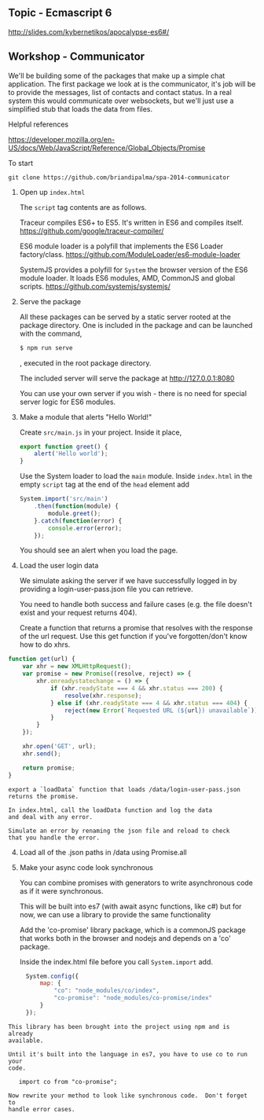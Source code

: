 Topic - Ecmascript 6
--------------------

http://slides.com/kybernetikos/apocalypse-es6#/

Workshop - Communicator
-----------------------

We'll be building some of the packages that make up a simple chat
application. The first package we look at is the communicator, it's job will be
to provide the messages, list of contacts and contact status.  In a real
system this would communicate over websockets, but we'll just use
a simplified stub that loads the data from files.

Helpful references

https://developer.mozilla.org/en-US/docs/Web/JavaScript/Reference/Global_Objects/Promise

To start

	git clone https://github.com/briandipalma/spa-2014-communicator

1. Open up `index.html`

	The `script` tag contents are as follows.
	
	Traceur compiles ES6+ to ES5. It's written in ES6 and compiles itself.
	https://github.com/google/traceur-compiler/
	
	ES6 module loader is a polyfill that implements the ES6 Loader factory/class.
	https://github.com/ModuleLoader/es6-module-loader
	
	SystemJS provides a polyfill for `System` the browser version of the ES6 module loader.
	It loads ES6 modules, AMD, CommonJS and global scripts.
	https://github.com/systemjs/systemjs/
	
2. Serve the package

	All these packages can be served by a static server rooted at the package directory.
	One is included in the package and can be launched with the command,

	```bash
	$ npm run serve
	```

	, executed in the root package directory.
	
	The included server will serve the package at http://127.0.0.1:8080

	You can use your own server if you wish - there is no need for special server logic for ES6 modules.

3. Make a module that alerts "Hello World!"

	Create `src/main.js` in your project. Inside it place,

	```javascript
	export function greet() {
		alert('Hello world');
	}
	```

	Use the System loader to load the `main` module.
	Inside `index.html` in the empty `script` tag at the end of the `head` element add


	```javascript
	System.import('src/main')
		.then(function(module) {
		    module.greet();
		}.catch(function(error) {
		    console.error(error);
		});
	```

	You should see an alert when you load the page.

3. Load the user login data

    We simulate asking the server if we have successfully logged in
    by providing a login-user-pass.json file you can retrieve.

    You need to handle both success and failure cases (e.g. the 
    file doesn't exist and your request returns 404).
    
    Create a function that returns a promise that resolves with the
    response of the url request. Use this get function if you've 
    forgotten/don't know how to do xhrs.
    
```javascript
function get(url) {
	var xhr = new XMLHttpRequest();
	var promise = new Promise((resolve, reject) => {
		xhr.onreadystatechange = () => {
			if (xhr.readyState === 4 && xhr.status === 200) {
				resolve(xhr.response);
			} else if (xhr.readyState === 4 && xhr.status === 404) {
				reject(new Error(`Requested URL (${url}) unavailable`));
			}
		}
	});

	xhr.open('GET', url);
	xhr.send();

	return promise;
}
```
    
    export a `loadData` function that loads /data/login-user-pass.json
    returns the promise.
    
    In index.html, call the loadData function and log the data
    and deal with any error.
    
    Simulate an error by renaming the json file and reload to check
    that you handle the error.
    
4.  Load all of the .json paths in /data using Promise.all
    
5.  Make your async code look synchronous
   
    You can combine promises with generators to write asynchronous
    code as if it were synchronous.
    
    This will be built into es7 (with await async functions, like c#)
    but for now, we can use a library to provide the same functionality
    
    Add the 'co-promise' library package, which is a commonJS package that works
    both in the browser and nodejs and depends on a 'co' package.
    
    Inside the index.html file before you call `System.import` add.

   ```javascript
        System.config({
            map: {
                "co": "node_modules/co/index",
                "co-promise": "node_modules/co-promise/index"
            }
        });
   ```
    
    This library has been brought into the project using npm and is already
    available.
    
    Until it's built into the language in es7, you have to use co to run your
    code.
    
       import co from "co-promise";
    
    Now rewrite your method to look like synchronous code.  Don't forget to
    handle error cases.
